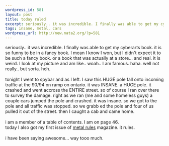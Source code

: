```yaml
--- 
wordpress_id: 581
layout: post
title: today ruled
excerpt: seriously.. it was incredible. I finally was able to get my cyberarts book. it is so funny to be in a fancy book. I mean I know I won, but I didn't expect it to be such a fancy book. or a book that was actually at a store... and real. it is weird. I look at my picture and am like.. woah.. I am famous. haha. well not really.. but sorta. heh.tonight I went to spybar and as I left. I saw ...
tags: insane, metal, cars
wordpress_url: http://new.nata2.org/?p=581
---
```

seriously.. it was incredible. I finally was able to get my cyberarts book. it is so funny to be in a fancy book. I mean I know I won, but I didn't expect it to be such a fancy book. or a book that was actually at a store... and real. it is weird. I look at my picture and am like.. woah.. I am famous. haha. well not really.. but sorta. heh.<br>
<br>
tonight I went to spybar and as I left. I saw this HUGE pole fall onto incoming traffic at the 90/94 on ramp on ontario. it was INSANE. a HUGE pole. it crashed and went accross the ENTIRE street. so of course I ran over there to survey the damage. right as we ran (me and some homeless guys) a couple cars jumped the pole and crashed. it was insane. so we got to the pole and all traffic was stopped. so we grabb ed the pole and four of us pulled it out of the street. then I caught a cab and came home.<br>
<br>
i am a member of a table of contents. I am on page 46.<br>
today I also got my first issue of <a href="http://www.metalrulesmagazine.com/">metal rules</a> magazine. it rules.<br>
<br>
i have been saying awesome... way tooo much.
